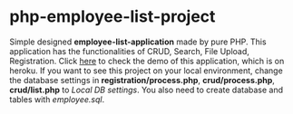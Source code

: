 # php-employee-list-project
Simple designed **employee-list-application** made by pure PHP. This application has the functionalities of CRUD, Search, File Upload, Registration. Click [here](https://php-employee-list-app.herokuapp.com/php/registration/register_form.php) to check the demo of this application, which is on heroku. If you want to see this project on your local environment, change the database settings in **registration/process.php**, **crud/process.php**, **crud/list.php** to *Local DB settings*. You also need to create database and tables with *employee.sql*.

